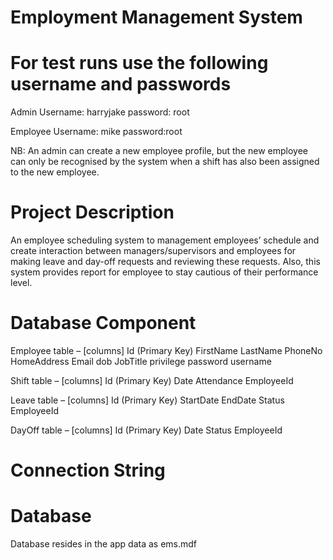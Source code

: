 # Employment Management System

# For test runs use the following username and passwords
  Admin Username: harryjake password: root
  
  Employee Username: mike password:root
  
  NB: An admin can create a new employee profile, but the new employee can only be recognised by the system when a shift has also been assigned to the new employee.
  
# Project Description
An employee scheduling system to management employees’ schedule and create interaction between managers/supervisors and employees for making leave and day-off requests and reviewing these requests. Also, this system provides report for employee to stay cautious of their performance level. 


# Database Component
Employee table – [columns]
Id (Primary Key)
FirstName
LastName
PhoneNo
HomeAddress
Email
dob
JobTitle
privilege
password
username

Shift table – [columns] 
Id (Primary Key)
Date
Attendance
EmployeeId


Leave table – [columns] 
Id (Primary Key)
StartDate
EndDate
Status
EmployeeId

DayOff table – [columns]
Id (Primary Key)
Date
Status
EmployeeId

# Connection String
  <connectionStrings>
    <add name="EmployeeManagementContext" connectionString="Data Source=(localdb)\MSSQLLocalDB;AttachDBFilename=|DataDirectory|\ems.mdf;Initial Catalog=EMS;Integrated Security=True;Connect Timeout=30;Encrypt=False;TrustServerCertificate=False;ApplicationIntent=ReadWrite;MultiSubnetFailover=False;" providerName="System.Data.SqlClient"/>
  </connectionStrings>
  
  # Database
  Database resides in the app data as ems.mdf




